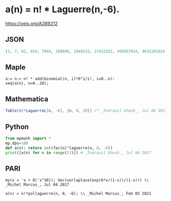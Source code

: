 # a\(n\) \= n\! \* Laguerre\(n,\-6\)\.
https://oeis.org/A289212
## JSON
```JSON
[1, 7, 62, 654, 7944, 108696, 1649232, 27422352, 495057024, 9631281024, 200682406656, 4455296877312, 104921038236672, 2610989435003904, 68430995893131264, 1883330926998829056, 54286270223002140672, 1635031821385383247872, 51347572582353094508544]
```
## Maple
```Maple
a:= n-> n! * add(binomial(n, i)*6^i/i!, i=0..n):
seq(a(n), n=0..20);
```
## Mathematica
```Mathematica
Table[n!*LaguerreL[n, -6], {n, 0, 20}] (* _Indranil Ghosh_, Jul 04 2017 *)
```
## Python
```Python
from mpmath import *
mp.dps=100
def a(n): return int(fac(n)*laguerre(n, 0, -6))
print([a(n) for n in range(21)]) # _Indranil Ghosh_, Jul 04 2017
```
## PARI
```PARI
my(x = 'x + O('x^30)); Vec(serlaplace(exp(6*x/(1-x))/(1-x))) \\ _Michel Marcus_, Jul 04 2017
```
```PARI
a(n) = n!*pollaguerre(n, 0, -6); \\ _Michel Marcus_, Feb 05 2021
```
